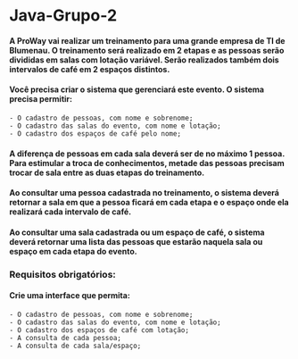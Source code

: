 # Java-Grupo-2

#### A ProWay vai realizar um treinamento para uma grande empresa de TI de Blumenau. O treinamento será realizado em 2 etapas e as pessoas serão divididas em salas com   lotação variável. Serão realizados também dois intervalos de café em 2 espaços distintos.

#### Você precisa criar o sistema que gerenciará este evento. O sistema precisa permitir:
	- O cadastro de pessoas, com nome e sobrenome;
	- O cadastro das salas do evento, com nome e lotação;
	- O cadastro dos espaços de café pelo nome;

#### A diferença de pessoas em cada sala deverá ser de no máximo 1 pessoa. Para estimular a troca de conhecimentos, metade das pessoas precisam trocar de sala entre as duas etapas do treinamento.

#### Ao consultar uma pessoa cadastrada no treinamento, o sistema deverá retornar a sala em que a pessoa ficará em cada etapa e o espaço onde ela realizará cada intervalo de café.

#### Ao consultar uma sala cadastrada ou um espaço de café, o sistema deverá retornar uma lista das pessoas que estarão naquela sala ou espaço em cada etapa do evento.
	
### Requisitos obrigatórios:
#### Crie uma interface que permita: 
	- O cadastro de pessoas, com nome e sobrenome;
	- O cadastro das salas do evento, com nome e lotação;
	- O cadastro dos espaços de café com lotação;
	- A consulta de cada pessoa;
	- A consulta de cada sala/espaço;
